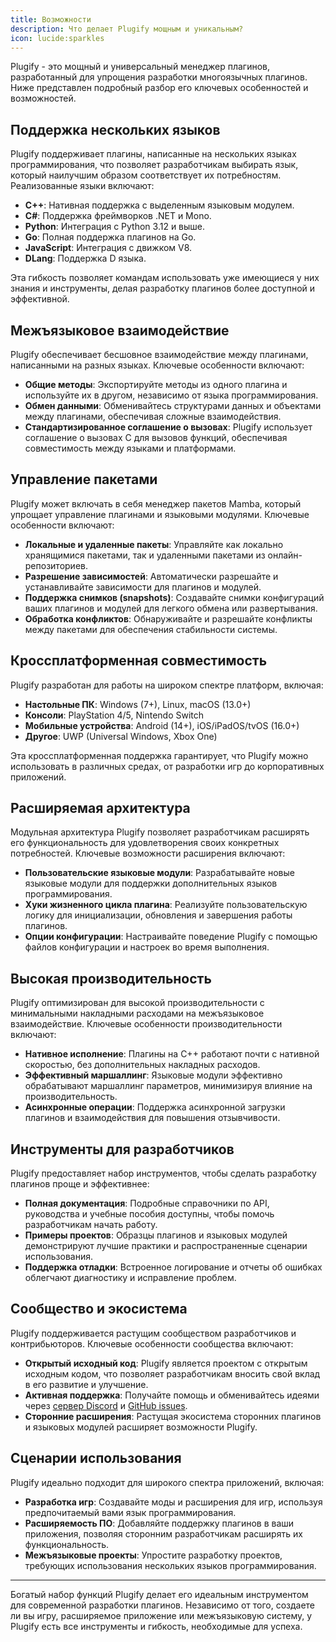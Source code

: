 ```yaml
---
title: Возможности
description: Что делает Plugify мощным и уникальным?
icon: lucide:sparkles
---
```


Plugify - это мощный и универсальный менеджер плагинов, разработанный для упрощения разработки многоязычных плагинов. Ниже представлен подробный разбор его ключевых особенностей и возможностей.

## Поддержка нескольких языков

Plugify поддерживает плагины, написанные на нескольких языках программирования, что позволяет разработчикам выбирать язык, который наилучшим образом соответствует их потребностям. Реализованные языки включают:

- **C++**: Нативная поддержка с выделенным языковым модулем.
- **C#**: Поддержка фреймворков .NET и Mono.
- **Python**: Интеграция с Python 3.12 и выше.
- **Go**: Полная поддержка плагинов на Go.
- **JavaScript**: Интеграция с движком V8.
- **DLang**: Поддержка D языка.

Эта гибкость позволяет командам использовать уже имеющиеся у них знания и инструменты, делая разработку плагинов более доступной и эффективной.

## Межъязыковое взаимодействие

Plugify обеспечивает бесшовное взаимодействие между плагинами, написанными на разных языках. Ключевые особенности включают:

- **Общие методы**: Экспортируйте методы из одного плагина и используйте их в другом, независимо от языка программирования.
- **Обмен данными**: Обменивайтесь структурами данных и объектами между плагинами, обеспечивая сложные взаимодействия.
- **Стандартизированное соглашение о вызовах**: Plugify использует соглашение о вызовах C для вызовов функций, обеспечивая совместимость между языками и платформами.

## Управление пакетами

Plugify может включать в себя менеджер пакетов Mamba, который упрощает управление плагинами и языковыми модулями. Ключевые особенности включают:

- **Локальные и удаленные пакеты**: Управляйте как локально хранящимися пакетами, так и удаленными пакетами из онлайн-репозиториев.
- **Разрешение зависимостей**: Автоматически разрешайте и устанавливайте зависимости для плагинов и модулей.
- **Поддержка снимков (snapshots)**: Создавайте снимки конфигураций ваших плагинов и модулей для легкого обмена или развертывания.
- **Обработка конфликтов**: Обнаруживайте и разрешайте конфликты между пакетами для обеспечения стабильности системы.

## Кроссплатформенная совместимость

Plugify разработан для работы на широком спектре платформ, включая:

- **Настольные ПК**: Windows (7+), Linux, macOS (13.0+)
- **Консоли**: PlayStation 4/5, Nintendo Switch
- **Мобильные устройства**: Android (14+), iOS/iPadOS/tvOS (16.0+)
- **Другое**: UWP (Universal Windows, Xbox One)

Эта кроссплатформенная поддержка гарантирует, что Plugify можно использовать в различных средах, от разработки игр до корпоративных приложений.

## Расширяемая архитектура

Модульная архитектура Plugify позволяет разработчикам расширять его функциональность для удовлетворения своих конкретных потребностей. Ключевые возможности расширения включают:

- **Пользовательские языковые модули**: Разрабатывайте новые языковые модули для поддержки дополнительных языков программирования.
- **Хуки жизненного цикла плагина**: Реализуйте пользовательскую логику для инициализации, обновления и завершения работы плагинов.
- **Опции конфигурации**: Настраивайте поведение Plugify с помощью файлов конфигурации и настроек во время выполнения.

## Высокая производительность

Plugify оптимизирован для высокой производительности с минимальными накладными расходами на межъязыковое взаимодействие. Ключевые особенности производительности включают:

- **Нативное исполнение**: Плагины на C++ работают почти с нативной скоростью, без дополнительных накладных расходов.
- **Эффективный маршаллинг**: Языковые модули эффективно обрабатывают маршаллинг параметров, минимизируя влияние на производительность.
- **Асинхронные операции**: Поддержка асинхронной загрузки плагинов и взаимодействия для повышения отзывчивости.

## Инструменты для разработчиков

Plugify предоставляет набор инструментов, чтобы сделать разработку плагинов проще и эффективнее:

- **Полная документация**: Подробные справочники по API, руководства и учебные пособия доступны, чтобы помочь разработчикам начать работу.
- **Примеры проектов**: Образцы плагинов и языковых модулей демонстрируют лучшие практики и распространенные сценарии использования.
- **Поддержка отладки**: Встроенное логирование и отчеты об ошибках облегчают диагностику и исправление проблем.

## Сообщество и экосистема

Plugify поддерживается растущим сообществом разработчиков и контрибьюторов. Ключевые особенности сообщества включают:

- **Открытый исходный код**: Plugify является проектом с открытым исходным кодом, что позволяет разработчикам вносить свой вклад в его развитие и улучшение.
- **Активная поддержка**: Получайте помощь и обменивайтесь идеями через [сервер Discord](https://discord.gg/rX9TMmpang) и [GitHub issues](https://github.com/untrustedmodders/plugify/issues).
- **Сторонние расширения**: Растущая экосистема сторонних плагинов и языковых модулей расширяет возможности Plugify.

## Сценарии использования

Plugify идеально подходит для широкого спектра приложений, включая:

- **Разработка игр**: Создавайте моды и расширения для игр, используя предпочитаемый вами язык программирования.
- **Расширяемость ПО**: Добавляйте поддержку плагинов в ваши приложения, позволяя сторонним разработчикам расширять их функциональность.
- **Межъязыковые проекты**: Упростите разработку проектов, требующих использования нескольких языков программирования.

---

Богатый набор функций Plugify делает его идеальным инструментом для современной разработки плагинов. Независимо от того, создаете ли вы игру, расширяемое приложение или межъязыковую систему, у Plugify есть все инструменты и гибкость, необходимые для успеха.